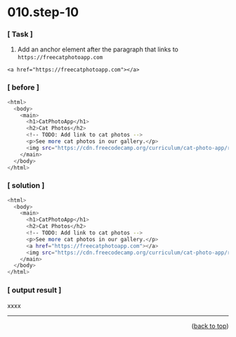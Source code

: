 <a name="topage"></a>

# 010.step-10

### [ Task ]
  1. Add an anchor element after the paragraph that links to `https://freecatphotoapp.com`
  
  ```
 <a href="https://freecatphotoapp.com"></a>
  ```

### [ before ]

```sh
<html>
  <body>
    <main>
      <h1>CatPhotoApp</h1>
      <h2>Cat Photos</h2>
      <!-- TODO: Add link to cat photos -->
      <p>See more cat photos in our gallery.</p>
      <img src="https://cdn.freecodecamp.org/curriculum/cat-photo-app/relaxing-cat.jpg" alt="A cute orange cat lying on its back">
    </main>
  </body>
</html>
```

### [ solution ]

```sh
<html>
  <body>
    <main>
      <h1>CatPhotoApp</h1>
      <h2>Cat Photos</h2>
      <!-- TODO: Add link to cat photos -->
      <p>See more cat photos in our gallery.</p>
      <a href="https://freecatphotoapp.com"></a>
      <img src="https://cdn.freecodecamp.org/curriculum/cat-photo-app/relaxing-cat.jpg" alt="A cute orange cat lying on its back.">
    </main>
  </body>
</html>
```

### [ output result ]

xxxx

-----

<p align="right">(<a href="#topage">back to top</a>)</p>
<br/>
<br/>
